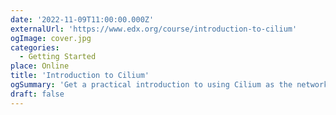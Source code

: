 ```yaml
---
date: '2022-11-09T11:00:00.000Z'
externalUrl: 'https://www.edx.org/course/introduction-to-cilium'
ogImage: cover.jpg
categories:
  - Getting Started
place: Online
title: 'Introduction to Cilium'
ogSummary: 'Get a practical introduction to using Cilium as the networking plug-in for Kubernetes, including installation, observability with Hubble, securing network connections, and multi-cluster support - all based on eBPF for scalability, performance, and security.'
draft: false
---
```

